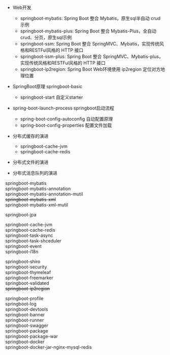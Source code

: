 - Web开发
  - springboot-mybatis: Spring Boot 整合 Mybatis，原生sql半自动 crud 示例
  - springboot-mybatis-plus: Spring Boot 整合 Mybatis-Plus，全自动 crud、分页，原生sql示例
  - springboot-ssm: Spring Boot 整合 SpringMVC、Mybatis，实现传统风格和RESTFul风格的 HTTP 接口
  - springboot-ssm-plus: Spring Boot 整合 SpringMVC、Mybatis-plus，实现传统风格和RESTFul风格的 HTTP 接口 
  - springboot-ip2region: Spring Boot Web环境使用 ip2region 定位对方地理位置

- SpringBoot原理 springboot-basic
  - springboot-start 自定义starter
- spring-boot-launch-process springboot启动流程
  - spring-boot-config-autoconfig 自动配置原理
  - spring-boot-config-properties 配置文件加载
  
- 分布式缓存的演进
  - springboot-cache-jvm
  - springboot-cache-redis
- 分布式文件的演进
- 分布式消息队列的演进







springboot-mybatis  
	springboot-mybatis-annotation  
	springboot-mybatis-annotation-mutil  
	~~springboot-mybatis-xml~~  
	springboot-mybatis-xml-mutil  




springboot-jpa   

springboot-cache-jvm   
springboot-cache-redis  
springboot-task-async  
springboot-task-shceduler  
springboot-event  
springboot-i18n  

springboot-shiro  
springboot-security  
springboot-thymeleaf  
springboot-freemarker  
springboot-validated  
~~springboot-ip2region~~    

springboot-profile  
springboot-log  
springboot-devtools  
springboot-banner  
springboot-runner  
springboot-swagger  
springboot-package  
springboot-package-war  
springboot-docker  
springboot-docker-jar-nginx-mysql-redis  
